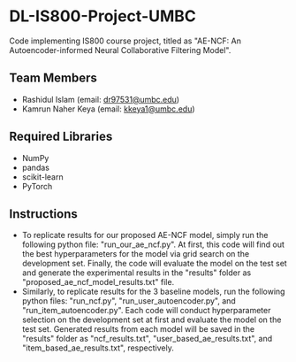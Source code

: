 # DL-IS800-Project-UMBC
Code implementing IS800 course project, titled as "AE-NCF: An Autoencoder-informed Neural Collaborative Filtering Model".

## Team Members
* Rashidul Islam (email: dr97531@umbc.edu)
* Kamrun Naher Keya (email: kkeya1@umbc.edu)

## Required Libraries
* NumPy
* pandas
* scikit-learn
* PyTorch

## Instructions
* To replicate results for our proposed AE-NCF model, simply run the following python file: "run_our_ae_ncf.py". At first, this code will find out the best hyperparameters for the model via grid search on the development set. Finally, the code will evaluate the model on the test set and generate the experimental results in the "results" folder as "proposed_ae_ncf_model_results.txt" file. 
* Similarly, to replicate results for the 3 baseline models, run the following python files: "run_ncf.py", "run_user_autoencoder.py", and "run_item_autoencoder.py". Each code will conduct hyperparameter selection on the development set at first and evaluate the model on the test set. Generated results from each model will be saved in the "results" folder as "ncf_results.txt", "user_based_ae_results.txt", and "item_based_ae_results.txt", respectively. 
